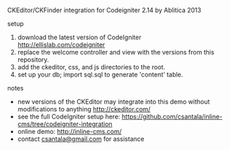 CKEditor/CKFinder integration for Codeigniter 2.14 by Ablitica 2013

setup
1. download the latest version of CodeIgniter http://ellislab.com/codeigniter
2. replace the welcome controller and view with the versions from this repository.
3. add the ckeditor, css, and js directories to the root.
4. set up your db; import sql.sql to generate 'content' table.

notes
+ new versions of the CKEditor may integrate into this demo without modifications to anything http://ckeditor.com/
+ see the full CodeIgniter setup here: https://github.com/csantala/inline-cms/tree/codeigniter-integration
+ online demo: http://inline-cms.com/
+ contact csantala@gmail.com for assistance
